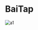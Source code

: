 # BaiTap

![a1](https://user-images.githubusercontent.com/32677889/32496100-abf7b19e-c3fa-11e7-87ac-352a5e08856d.png)
